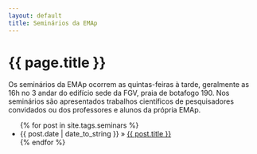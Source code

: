 ```yaml
---
layout: default
title: Seminários da EMAp
---
```


# {{ page.title }}

Os seminários da EMAp ocorrem as quintas-feiras à tarde, geralmente as
16h no 3 andar do edifício sede da FGV, praia de botafogo 190. Nos
seminários são apresentados trabalhos científicos de pesquisadores
convidados ou dos professores e alunos da própria EMAp.

<ul class="posts">
    {% for post in site.tags.seminars %}
      <li><span>{{ post.date | date_to_string }}</span> &raquo; <a href="{{ post.url }}">{{ post.title }}</a></li>
    {% endfor %}
</ul>


  
  
